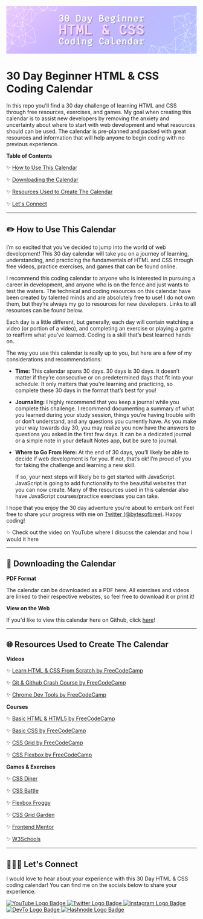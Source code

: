 ![30 Day Beginner HTML & CSS Coding Calendar Banner](img/30%20Day%20Calendar%20Banner.png)

# 30 Day Beginner HTML & CSS Coding Calendar

In this repo you'll find a 30 day challenge of learning HTML and CSS through free resources, exercises, and games. My goal when creating this calendar is to assist new developers by removing the anxiety and uncertainty about where to start with web development and what resources should can be used. The calendar is pre-planned and packed with great resources and information that will help anyone to begin coding with no previous experience.

**Table of Contents**

✨ [How to Use This Calendar](#using-calendar)

✨ [Downloading the Calendar](#download-calendar)

✨ [Resources Used to Create The Calendar](#resources)

✨ [Let's Connect](#connect)

---

<h2 id="using-calendar">✏️ How to Use This Calendar</h2>

I’m so excited that you’ve decided to jump into the world of web development! This 30 day calendar will take you on a journey of learning, understanding, and practicing the fundamentals of HTML and CSS through free videos, practice exercises, and games that can be found online. 

I recommend this coding calendar to anyone who is interested in pursuing a career in development, and anyone who is on the fence and just wants to test the waters. The technical and coding resources on this calendar have been created by talented minds and are absolutely free to use! I do not own them, but they’re always my go to resources for new developers. Links to all resources can be found below. 

Each day is a little different, but generally, each day will contain watching a video (or portion of a video), and completing an exercise or playing a game to reaffirm what you’ve learned. Coding is a skill that’s best learned hands on. 

The way you use this calendar is really up to you, but here are a few of my considerations and recommendations:
- **Time:** 
  This calendar spans 30 days. 30 days is 30 days. It doesn’t matter if they’re consecutive or on predetermined days that fit into your schedule. It only matters that you’re learning and practicing, so complete these 30 days in the format that’s best for you!

- **Journaling:** 
  I highly recommend that you keep a journal while you complete this challenge. I recommend documenting a summary of what you learned during your study session, things you’re having trouble with or don’t understand, and any questions you currently have. As you make your way towards day 30, you may realize you now have the answers to questions you asked in the first few days. It can be a dedicated journal or a simple note in your default Notes app, but be sure to journal.
  
- **Where to Go From Here:** 
  At the end of 30 days, you’ll likely be able to decide if web development is for you. If not, that’s ok! I’m proud of you for taking the challenge and learning a new skill. 

  If so, your next steps will likely be to get started with JavaScript. JavaScript is going to add functionality to the beautiful websites that you can now create. Many of the resources used in this calendar also have JavaScript courses/practice exercises you can take.

I hope that you enjoy the 30 day adventure you’re about to embark on! Feel free to share your progress with me on [Twitter (@bytesofbree)](https://www.twitter.com/bytesofbree). Happy coding!

✨ Check out the video on YouTube where I disucss the calendar and how I would it here

---

<h2 id="download-calendar">📅 Downloading the Calendar</h2>

**PDF Format**

The calendar can be downloaded as a PDF here. All exercises and videos are linked to their respective websites, so feel free to download it or print it!

**View on the Web**

If you'd like to view this calendar here on Github, click [here](Calendar.md)!

---

<h2 id="resources">🌐 Resources Used to Create The Calendar</h2>

**Videos**

✨ [Learn HTML & CSS From Scratch by FreeCodeCamp](https://www.youtube.com/watch?v=mU6anWqZJcc)

✨ [Git & Github Crash Course by FreeCodeCamp](https://www.youtube.com/watch?v=RGOj5yH7evk)

✨ [Chrome Dev Tools by FreeCodeCamp](https://www.youtube.com/watch?v=gTVpBbFWry8)


**Courses**

✨ [Basic HTML & HTML5 by FreeCodeCamp](https://www.freecodecamp.org/learn/responsive-web-design/#basic-html-and-html5)

✨ [Basic CSS by FreeCodeCamp](https://www.freecodecamp.org/learn/responsive-web-design/#basic-css)

✨ [CSS Grid by FreeCodeCamp](https://www.freecodecamp.org/learn/responsive-web-design/#css-grid)

✨ [CSS Flexbox by FreeCodeCamp](https://www.freecodecamp.org/learn/responsive-web-design/#css-flexbox)


**Games & Exercises**

✨ [CSS Diner](https://flukeout.github.io/)

✨ [CSS Battle](https://cssbattle.dev/)

✨ [Flexbox Froggy](https://flexboxfroggy.com/)

✨ [CSS Grid Garden](https://cssgridgarden.com/)

✨ [Frontend Mentor](https://www.frontendmentor.io/)

✨ [W3Schools](https://www.w3schools.com/git/exercise.asp)

---

<h2 id="connect">👩🏾‍💻 Let's Connect</h2>

I would love to hear about your experience with this 30 Day HTML & CSS coding calendar! You can find me on the socials below to share your experience.

<a href="https://www.youtube.com/c/breehall">
    <img 
        src="https://img.shields.io/badge/YouTube-FF0000?style=for-the-badge&logo=youtube&logoColor=white"
        alt="YouTube Logo Badge"
    >
</a>
<a href="https://www.twitter.com/bytesofbree">
    <img 
        src="https://img.shields.io/badge/Twitter-1DA1F2?style=for-the-badge&logo=twitter&logoColor=white"
        alt="Twitter Logo Badge"
    >
</a>
<a href="https://www.instagram.com/bytesofbree">
    <img 
        src="https://img.shields.io/badge/Instagram-E4405F?style=for-the-badge&logo=instagram&logoColor=white"
        alt="Instagram Logo Badge"
    >
</a>
<a href="https://dev.to/bytesofbree">
    <img 
        src="https://img.shields.io/badge/dev.to-0A0A0A?style=for-the-badge&logo=dev.to&logoColor=white"
        alt="DevTo Logo Badge"
    >
</a>
<a href="https://bytesofbree.hashnode.dev/">
    <img 
        src="https://img.shields.io/badge/Hashnode-2962FF?style=for-the-badge&logo=hashnode&logoColor=white"
        alt="Hashnode Logo Badge"
    >
</a>